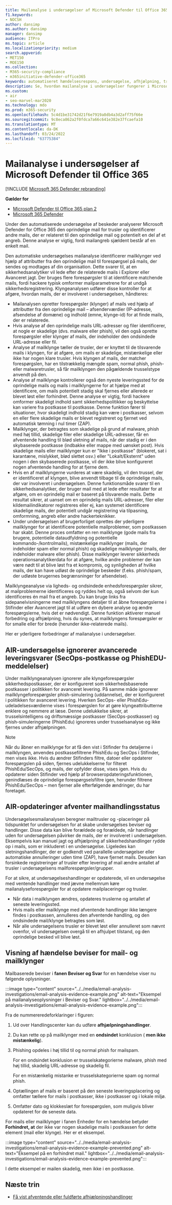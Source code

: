 ```yaml
---
title: Mailanalyse i undersøgelser af Microsoft Defender til Office 365
f1.keywords:
- NOCSH
author: dansimp
ms.author: dansimp
manager: dansimp
audience: ITPro
ms.topic: article
ms.localizationpriority: medium
search.appverid:
- MET150
- MOE150
ms.collection:
- M365-security-compliance
- m365initiative-defender-office365
keywords: automatiseret hændelsesrespons, undersøgelse, afhjælpning, trusselsbeskyttelse
description: Se, hvordan mailanalyse i undersøgelser fungerer i Microsoft Defender for Office 365.
ms.custom:
- air
- seo-marvel-mar2020
ms.technology: mdo
ms.prod: m365-security
ms.openlocfilehash: 5c4d1be31742d21f6e7919a8db4a3d2aff75f66e
ms.sourcegitcommit: 9c8eca862a2f0fdca7a66c641e382e37fcaefa10
ms.translationtype: MT
ms.contentlocale: da-DK
ms.lasthandoff: 03/24/2022
ms.locfileid: "63775384"
---
```

# <a name="email-analysis-in-investigations-for-microsoft-defender-for-office-365"></a>Mailanalyse i undersøgelser af Microsoft Defender til Office 365

[!INCLUDE [Microsoft 365 Defender rebranding](../includes/microsoft-defender-for-office.md)]

**Gælder for**
- [Microsoft Defender til Office 365 plan 2](defender-for-office-365.md)
- [Microsoft 365 Defender](../defender/microsoft-365-defender.md)

Under den automatiserede undersøgelse af beskeder analyserer Microsoft Defender for Office 365 den oprindelige mail for trusler og identificerer andre mails, der er relateret til den oprindelige mail og potentielt en del af et angreb. Denne analyse er vigtig, fordi mailangreb sjældent består af en enkelt mail.

Den automatiske undersøgelses mailanalyse identificerer mailklynger ved hjælp af attributter fra den oprindelige mail til forespørgsel på mails, der sendes og modtages af din organisation. Dette svarer til, at en sikkerhedsanalytiker vil lede efter de relaterede mails i Explorer eller Avanceret jagt. Der bruges flere forespørgsler til at identificere matchende mails, fordi hackere typisk omformer mailparametrene for at undgå sikkerhedsregistrering. Klyngeanalysen udfører disse kontroller for at afgøre, hvordan mails, der er involveret i undersøgelsen, håndteres:

- Mailanalysen opretter forespørgsler (klynger) af mails ved hjælp af attributter fra den oprindelige mail – afsenderværdier (IP-adresse, afsendelse af domæne) og indhold (emne, klynge-id) for at finde mails, der er relaterede.
- Hvis analyse af den oprindelige mails URL-adresser og filer identificerer, at nogle er skadelige (dvs. malware eller phish), vil den også oprette forespørgsler eller klynger af mails, der indeholder den ondsindede URL-adresse eller fil.
- Analyse af mailklynge tæller de trusler, der er knyttet til de tilsvarende mails i klyngen, for at afgøre, om mails er skadelige, mistænkelige eller ikke har nogen klare trusler. Hvis klyngen af mails, der matcher forespørgslen, har en tilstrækkelig mængde spam, normal phish, phish- eller malwaretrusler, så får mailklyngen den pågældende trusselstype anvendt på den.
- Analyse af mailklynge kontrollerer også den nyeste leveringssted for de oprindelige mails og mails i mailklyngerne for at hjælpe med at identificere, om mails potentielt stadig skal fjernes eller allerede er blevet løst eller forhindret. Denne analyse er vigtig, fordi hackere omformer skadeligt indhold samt sikkerhedspolitikker og beskyttelse kan variere fra postkasse til postkasse. Denne funktion fører til situationer, hvor skadeligt indhold stadig kan være i postkasser, selvom en eller flere skadelige mails er blevet registreret og fjernet ved automatisk tømning i nul timer (ZAP).
- Mailklynger, der betragtes som skadelige på grund af malware, phish med høj tillid, skadelige filer eller skadelige URL-adresser, får en afventende handling til blød sletning af mails, når der stadig er i den skybaserede postkasse (indbakke eller mappe med uønsket post). Hvis skadelige mails eller mailklynger kun er "Ikke i postkasse" (blokeret, sat i karantæne, mislykket, blød slettet osv.) eller "Lokalt/Eksternt" uden nogen i den skybaserede postkasse, vil der ikke blive konfigureret nogen afventende handling for at fjerne dem.
- Hvis en af mailklyngerne vurderes at være skadelig, vil den trussel, der er identificeret af klyngen, blive anvendt tilbage til de oprindelige mails, der var involveret i undersøgelsen. Denne funktionsmåde svarer til en sikkerhedsanalytiker, der bruger mail med at lede efter resultater for at afgøre, om en oprindelig mail er baseret på tilsvarende mails. Dette resultat sikrer, at uanset om en oprindelig mails URL-adresser, filer eller kildemailindikatorer registreres eller ej, kan systemet identificere skadelige mails, der potentielt undgår registrering via tilpasning, omformning, angreb eller andre hackerteknikker.
- Under undersøgelsen af brugerforliget oprettes der yderligere mailklynger for at identificere potentielle mailproblemer, som postkassen har skabt. Denne proces omfatter en ren mailklynge (gode mails fra brugere, potentielle dataudfyldning og potentielle kommando-/kontrolmails), mistænkelige mailklynger (mails, der indeholder spam eller normal phish) og skadelige mailklynger (mails, der indeholder malware eller phish). Disse mailklynger leverer sikkerheds operationsanalytikerdata for at afgøre, hvilke andre problemer der kan være nødt til at blive løst fra et kompromis, og synligheden af hvilke mails, der kan have udløst de oprindelige beskeder (f.eks. phish/spam, der udløste brugernes begrænsninger for afsendelse).

Mailklyngeanalyse via ligheds- og ondsindede enhedsforespørgsler sikrer, at mailproblemerne identificeres og ryddes helt op, også selvom der kun identificeres én mail fra et angreb. Du kan bruge links fra sidepanelvisningerne med mailklyngens detaljer til at åbne forespørgslerne i Stifinder eller Avanceret jagt til at udføre en dybere analyse og ændre forespørgslerne, hvis det er nødvendigt. Denne funktion aktiverer manuel forbedring og afhjælpning, hvis du synes, at mailklyngens forespørgsler er for smalle eller for brede (herunder ikke-relaterede mails).

Her er yderligere forbedringer af mailanalyse i undersøgelser.

## <a name="air-investigation-ignores-advanced-delivery-items-secops-mailbox-and-phishedu-messages"></a>AIR-undersøgelse ignorerer avancerede leveringsvarer (SecOps-postkasse og PhishEDU-meddelelser)

Under mailklyngeanalysen ignorerer alle klyngeforespørgsler sikkerhedspostkasser, der er konfigureret som sikkerhedsbaserede postkasser i politikken for avanceret levering. På samme måde ignorerer mailklyngeforespørgsler phish-simulering (uddannelse), der er konfigureret i politikken for avanceret levering. Hverken SecOps- eller PhishEdu-udeladelsesværdierne vises i forespørgslen for at gøre klyngeattributterne enklere og nemmere at læse. Denne udelukkelse sikrer, at trusselsintelligens og driftsmæssige postkasser (SecOps-postkasser) og phish-simuleringerne (PhishEdu) ignoreres under trusselsanalyse og ikke fjernes under afhjælpningen.

>[!Note]
>Når du åbner en mailklynge for at få den vist i Stifinder fra detaljerne i mailklyngen, anvendes postkassefiltrene PhishEdu og SecOps i Stifinder, men vises ikke. Hvis du ændrer Stifinders filtre, datoer eller opdaterer forespørgslen på siden, fjernes udelukkelserne for filteret PhishEdu/SecOps, og mails, der opfylder disse, vises igen. Hvis du opdaterer siden Stifinder ved hjælp af browseropdateringsfunktionen, genindlæses de oprindelige forespørgselsfiltre igen, herunder filtrene PhishEdu/SecOps – men fjerner alle efterfølgende ændringer, du har foretaget.
>

## <a name="air-updates-pending-email-action-status"></a>AIR-opdateringer afventer mailhandlingsstatus

Undersøgelsesmailanalysen beregner mailtrusler og -placeringer på tidspunktet for undersøgelsen for at skabe undersøgelses beviser og handlinger. Disse data kan blive forældede og forældede, når handlinger uden for undersøgelsen påvirker de mails, der er involveret i undersøgelsen. Eksempelvis kan manuel jagt og afhjælpning af sikkerhedshandlinger rydde op i mails, som er inkluderet i en undersøgelse. Ligeledes kan sletningshandlinger, der er godkendt ved parallelle undersøgelser eller automatiske annulleringer uden time (ZAP), have fjernet mails. Desuden kan forsinkede registreringer af trusler efter levering af mail ændre antallet af trusler i undersøgelsens mailforespørgsler/grupper.

For at sikre, at undersøgelseshandlinger er opdaterede, vil en undersøgelse med ventende handlinger med jævne mellemrum køre mailanalyseforespørgsler for at opdatere mailplaceringer og trusler.

- Når data i mailklyngen ændres, opdateres truslerne og antallet af seneste leveringssted.
- Hvis mails eller mailklynge med afventende handlinger ikke længere findes i postkassen, annulleres den afventende handling, og den ondsindede mail/klynge betragtes som løst.
- Når alle undersøgelsens trusler er blevet løst eller annulleret som nævnt ovenfor, vil undersøgelsen overgå til en afhjulpet tilstand, og den oprindelige besked vil blive løst.

## <a name="the-display-of-incident-evidence-for-email-and-email-clusters"></a>Visning af hændelse beviser for mail- og mailklynger

Mailbaserede beviser i **fanen Beviser og Svar** for en hændelse viser nu følgende oplysninger.

:::image type="content" source="../../media/email-analysis-investigations/email-analysis-evidence-example.png" alt-text="Eksempel på mailanalyseoplysninger i Beviser og Svar." lightbox="../../media/email-analysis-investigations/email-analysis-evidence-example.png":::

Fra de nummereredeforklaringer i figuren:

1. Ud over Handlingscenter kan du udføre **afhjælpningshandlinger**.
2. Du kan rette op på mailklynger med en **ondsindet** konklusion ( **men ikke mistænkelig**).
3. Phishing opdeles i høj tillid til og normal phish for mailspam.

   For en ondsindet konklusion er trusselskategorierne malware, phish med høj tillid, skadelig URL-adresse og skadelig fil.

   For en mistænkelig mistanke er trusselskategorierne spam og normal phish.

4. Optællingen af mails er baseret på den seneste leveringsplacering og omfatter tællere for mails i postkasser, ikke i postkasser og i lokale miljø.
5. Omfatter dato og klokkeslæt for forespørgslen, som muligvis bliver opdateret for de seneste data.

For mails eller mailklynger  i fanen Enheder for en hændelse betyder **Forhindret, at** der ikke var nogen skadelige mails i postkassen for dette element (mail eller klynge). Her er et eksempel.

:::image type="content" source="../../media/email-analysis-investigations/email-analysis-evidence-example-prevented.png" alt-text="Eksempel på en forhindret mail." lightbox="../../media/email-analysis-investigations/email-analysis-evidence-example-prevented.png":::

I dette eksempel er mailen skadelig, men ikke i en postkasse.

## <a name="next-steps"></a>Næste trin

- [Få vist afventende eller fuldførte afhjælpningshandlinger](air-review-approve-pending-completed-actions.md)
